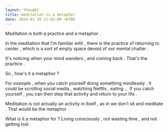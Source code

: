 ```yaml
---
layout: thought
title: meditation is a metaphor
date: 2024-01-20 21:03:00 +0700
---
```


Meditation is both a practice and a metaphor .

In the meditation that I'm familiar with , there is the practice of returning to center , which is a sort of empty space devoid of our mental chatter .

It's noticing when your mind wanders , and coming back . That's the practice .

So , how's it a metaphor ?

For example , when you catch yourself doing something mindlessly . It could be scrolling social media , watching Netflix , eating ... If you catch yourself , you can then stop that activity and return to your life . 

Meditation is not actually an activity in itself , as in we don't sit and meditate . That would be the metaphor . 

What is it a metaphor for ? Living consciously , not wasting time , and not getting lost .

